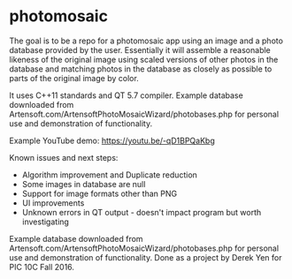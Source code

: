 # photomosaic

The goal is to be a repo for a photomosaic app using an image and a photo database provided by the user. Essentially it will assemble a reasonable likeness of the original image using scaled versions of other photos in the database and matching photos in the database as closely as possible to parts of the original image by color. 

It uses C++11 standards and QT 5.7 compiler. Example database downloaded from Artensoft.com/ArtensoftPhotoMosaicWizard/photobases.php for personal use and demonstration of functionality.

Example YouTube demo: https://youtu.be/-qD1BPQaKbg

Known issues and next steps:
	<ul><li> Algorithm improvement and Duplicate reduction</li>
	<li> Some images in database are null</li>
	<li> Support for image formats other than PNG</li>
	<li> UI improvements</li>
	<li> Unknown errors in QT output - doesn't impact program but worth investigating</li></ul>

Example database downloaded from Artensoft.com/ArtensoftPhotoMosaicWizard/photobases.php for personal use and demonstration of functionality.
Done as a project by Derek Yen for PIC 10C Fall 2016.
